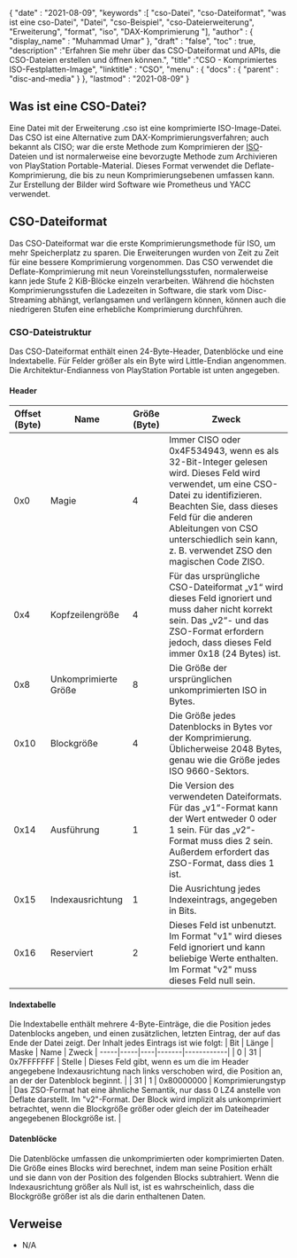 {
  "date" : "2021-08-09",
  "keywords" :[ "cso-Datei", "cso-Dateiformat", "was ist eine cso-Datei", "Datei", "cso-Beispiel", "cso-Dateierweiterung", "Erweiterung", "format", "iso", "DAX-Komprimierung "],
  "author" : {
    "display_name" : "Muhammad Umar"
},
  "draft" : "false",
   "toc" : true,
  "description" :"Erfahren Sie mehr über das CSO-Dateiformat und APIs, die CSO-Dateien erstellen und öffnen können.",
  "title" :"CSO - Komprimiertes ISO-Festplatten-Image",
  "linktitle" : "CSO",
  "menu" : {
    "docs" : {
      "parent" : "disc-and-media"
}
},
  "lastmod" : "2021-08-09"
}

## Was ist eine CSO-Datei?

Eine Datei mit der Erweiterung .cso ist eine komprimierte ISO-Image-Datei. Das CSO ist eine Alternative zum DAX-Komprimierungsverfahren; auch bekannt als CISO; war die erste Methode zum Komprimieren der [ISO](/de/compression/iso/)-Dateien und ist normalerweise eine bevorzugte Methode zum Archivieren von PlayStation Portable-Material. Dieses Format verwendet die Deflate-Komprimierung, die bis zu neun Komprimierungsebenen umfassen kann. Zur Erstellung der Bilder wird Software wie Prometheus und YACC verwendet.

## CSO-Dateiformat

Das CSO-Dateiformat war die erste Komprimierungsmethode für ISO, um mehr Speicherplatz zu sparen. Die Erweiterungen wurden von Zeit zu Zeit für eine bessere Komprimierung vorgenommen. Das CSO verwendet die Deflate-Komprimierung mit neun Voreinstellungsstufen, normalerweise kann jede Stufe 2 KiB-Blöcke einzeln verarbeiten. Während die höchsten Komprimierungsstufen die Ladezeiten in Software, die stark vom Disc-Streaming abhängt, verlangsamen und verlängern können, können auch die niedrigeren Stufen eine erhebliche Komprimierung durchführen.

### CSO-Dateistruktur

Das CSO-Dateiformat enthält einen 24-Byte-Header, Datenblöcke und eine Indextabelle. Für Felder größer als ein Byte wird Little-Endian angenommen. Die Architektur-Endianness von PlayStation Portable ist unten angegeben.

#### Header

| Offset (Byte) | Name | Größe (Byte) | Zweck |
----------|----------|--------------|---------|
| 0x0 | Magie | 4 | Immer CISO oder 0x4F534943, wenn es als 32-Bit-Integer gelesen wird. Dieses Feld wird verwendet, um eine CSO-Datei zu identifizieren. Beachten Sie, dass dieses Feld für die anderen Ableitungen von CSO unterschiedlich sein kann, z. B. verwendet ZSO den magischen Code ZISO. |
| 0x4 | Kopfzeilengröße | 4 | Für das ursprüngliche CSO-Dateiformat „v1“ wird dieses Feld ignoriert und muss daher nicht korrekt sein. Das „v2“- und das ZSO-Format erfordern jedoch, dass dieses Feld immer 0x18 (24 Bytes) ist. |
| 0x8 | Unkomprimierte Größe | 8 | Die Größe der ursprünglichen unkomprimierten ISO in Bytes. |
| 0x10 | Blockgröße | 4 | Die Größe jedes Datenblocks in Bytes vor der Komprimierung. Üblicherweise 2048 Bytes, genau wie die Größe jedes ISO 9660-Sektors. |
| 0x14 | Ausführung | 1 | Die Version des verwendeten Dateiformats. Für das „v1“-Format kann der Wert entweder 0 oder 1 sein. Für das „v2“-Format muss dies 2 sein. Außerdem erfordert das ZSO-Format, dass dies 1 ist. |
| 0x15 | Indexausrichtung | 1 | Die Ausrichtung jedes Indexeintrags, angegeben in Bits. |
| 0x16 | Reserviert | 2 | Dieses Feld ist unbenutzt. Im Format "v1" wird dieses Feld ignoriert und kann beliebige Werte enthalten. Im Format "v2" muss dieses Feld null sein. |

#### Indextabelle

Die Indextabelle enthält mehrere 4-Byte-Einträge, die die Position jedes Datenblocks angeben, und einen zusätzlichen, letzten Eintrag, der auf das Ende der Datei zeigt.
Der Inhalt jedes Eintrags ist wie folgt:
| Bit | Länge | Maske | Name | Zweck |
-----|-----|----|-------|------------|
| 0 | 31 | 0x7FFFFFFF | Stelle | Dieses Feld gibt, wenn es um die im Header angegebene Indexausrichtung nach links verschoben wird, die Position an, an der der Datenblock beginnt. |
| 31 | 1 | 0x80000000 | Komprimierungstyp | Das ZSO-Format hat eine ähnliche Semantik, nur dass 0 LZ4 anstelle von Deflate darstellt. Im "v2"-Format. Der Block wird implizit als unkomprimiert betrachtet, wenn die Blockgröße größer oder gleich der im Dateiheader angegebenen Blockgröße ist. |

#### Datenblöcke

Die Datenblöcke umfassen die unkomprimierten oder komprimierten Daten. Die Größe eines Blocks wird berechnet, indem man seine Position erhält und sie dann von der Position des folgenden Blocks subtrahiert. Wenn die Indexausrichtung größer als Null ist, ist es wahrscheinlich, dass die Blockgröße größer ist als die darin enthaltenen Daten.


## Verweise

* N/A

